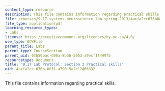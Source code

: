 ```yaml
---
content_type: resource
description: This file contains information regarding practical skills.
file: /courses/9-17-systems-neuroscience-lab-spring-2013/4acfa2cc676b0831a7905a2c12466332_MIT9_17S13_Chapter2.pdf
file_type: application/pdf
learning_resource_types:
- Labs
license: https://creativecommons.org/licenses/by-nc-sa/4.0/
ocw_type: OCWFile
parent_title: Labs
parent_type: CourseSection
parent_uid: 03b56bac-d06a-8b3b-5053-a9ecf1f449f5
resourcetype: Document
title: '9.17 Lab Protocol: Section 2 Practical skills'
uid: 4acfa2cc-676b-0831-a790-5a2c12466332
---
```

This file contains information regarding practical skills.